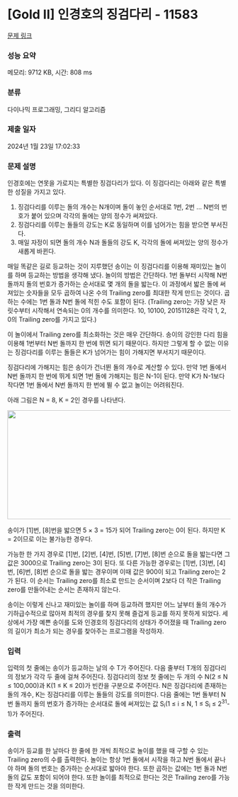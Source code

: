 # [Gold II] 인경호의 징검다리 - 11583 

[문제 링크](https://www.acmicpc.net/problem/11583) 

### 성능 요약

메모리: 9712 KB, 시간: 808 ms

### 분류

다이나믹 프로그래밍, 그리디 알고리즘

### 제출 일자

2024년 1월 23일 17:02:33

### 문제 설명

<p>인경호에는 연못을 가로지는 특별한 징검다리가 있다. 이 징검다리는 아래와 같은 특별한 성질을 가지고 있다.</p>

<ol>
	<li>징검다리를 이루는 돌의 개수는 N개이며 돌이 놓인 순서대로 1번, 2번 ... N번의 번호가 붙어 있으며 각각의 돌에는 양의 정수가 써져있다.</li>
	<li>징검다리를 이루는 돌들의 강도는 K로 동일하며 이를 넘어가는 힘을 받으면 부서진다.</li>
	<li>매일 자정이 되면 돌의 개수 N과 돌들의 강도 K, 각각의 돌에 써져있는 양의 정수가 새롭게 바뀐다.</li>
</ol>

<p>매일 똑같은 길로 등교하는 것이 지루했던 송이는 이 징검다리를 이용해 재미있는 놀이를 하며 등교하는 방법을 생각해 냈다. 놀이의 방법은 간단하다. 1번 돌부터 시작해 N번 돌까지 돌의 번호가 증가하는 순서대로 몇 개의 돌을 밟는다. 이 과정에서 밟은 돌에 써져있는 숫자들을 모두 곱하여 나온 수의 Trailing zero를 최대한 작게 만드는 것이다. 곱하는 수에는 1번 돌과 N번 돌에 적힌 수도 포함이 된다. (Trailing zero는 가장 낮은 자릿수부터 시작해서 연속되는 0의 개수를 의미한다. 10, 10100, 20151128은 각각 1, 2, 0의 Trailing zero를 가지고 있다.)</p>

<p>이 놀이에서 Trailing zero를 최소화하는 것은 매우 간단하다. 송이의 강인한 다리 힘을 이용해 1번부터 N번 돌까지 한 번에 뛰면 되기 때문이다. 하지만 그렇게 할 수 없는 이유는 징검다리를 이루는 돌들은 K가 넘어가는 힘이 가해지면 부서지기 때문이다.</p>

<p>징검다리에 가해지는 힘은 송이가 건너뛴 돌의 개수로 계산할 수 있다. 만약 1번 돌에서 N번 돌까지 한 번에 뛰게 되면 1번 돌에 가해지는 힘은 N-1이 된다. 만약 K가 N-1보다 작다면 1번 돌에서 N번 돌까지 한 번에 뛸 수 없고 놀이는 어려워진다.</p>

<p>아래 그림은 N = 8, K = 2인 경우를 나타낸다.</p>

<p style="text-align: center;"><img alt="" src="https://onlinejudgeimages.s3-ap-northeast-1.amazonaws.com/problem/11583/1.png" style="height:246px; width:626px"></p>

<p>송이가 [1]번, [8]번을 밟으면 5 × 3 = 15가 되어 Trailing zero는 0이 된다. 하지만 K = 2이므로 이는 불가능한 경우다.</p>

<p>가능한 한 가지 경우로 [1]번, [2]번, [4]번, [5]번, [7]번, [8]번 순으로 돌을 밟는다면 그 값은 3000으로 Trailing zero는 3이 된다. 또 다른 가능한 경우로는 [1]번, [3]번, [4]번, [6]번, [8]번 순으로 돌을 밟는 경우이며 이때 값은 900이 되고 Trailing zero는 2가 된다. 이 순서는 Trailing zero를 최소로 만드는 순서이며 2보다 더 작은 Trailing zero를 만들어내는 순서는 존재하지 않는다.</p>

<p>송이는 이렇게 신나고 재미있는 놀이를 하며 등교하려 했지만 어느 날부터 돌의 개수가 기하급수적으로 많아져 최적의 경우를 찾지 못해 즐겁게 등교를 하지 못하게 되었다. 세상에서 가장 예쁜 송이를 도와 인경호의 징검다리의 상태가 주어졌을 때 Trailing zero의 길이가 최소가 되는 경우를 찾아주는 프로그램을 작성하자.</p>

### 입력 

 <p>입력의 첫 줄에는 송이가 등교하는 날의 수 T가 주어진다. 다음 줄부터 T개의 징검다리의 정보가 각각 두 줄에 걸쳐 주어진다. 징검다리의 정보 첫 줄에는 두 개의 수 N(2 ≤ N ≤ 100,000)과 K(1 ≤ K ≤ 20)가 빈칸을 구분으로 주어진다. N은 징검다리에 존재하는 돌의 개수, K는 징검다리를 이루는 돌들의 강도를 의미한다. 다음 줄에는 1번 돌부터 N번 돌까지 돌의 번호가 증가하는 순서대로 돌에 써져있는 값 S<sub>i</sub>(1 ≤ i ≤ N, 1 ≤ S<sub>i</sub> ≤ 2<sup>31</sup>-1)가 주어진다.</p>

### 출력 

 <p>송이가 등교를 한 날마다 한 줄에 한 개씩 최적으로 놀이를 했을 때 구할 수 있는 Trailing zero의 수를 출력한다. 놀이는 항상 1번 돌에서 시작을 하고 N번 돌에서 끝나야 하며 돌의 번호는 증가하는 순서대로 밟아야 한다. 또한 곱하는 값에는 1번 돌과 N번 돌의 값도 포함이 되어야 한다. 또한 놀이를 최적으로 한다는 것은 Trailing zero를 가능한 작게 만드는 것을 의미한다.</p>

